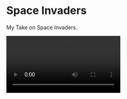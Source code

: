 # Space Invaders

My Take on Space Invaders. 

<video src="./alotofbullets4.mp4" alt="Example video showcasing the game">
